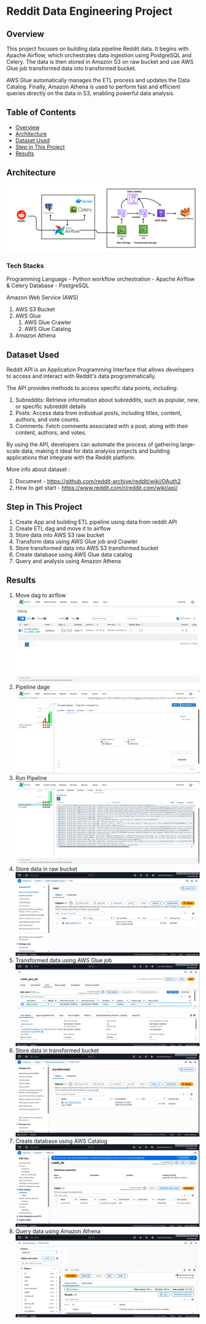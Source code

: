 # Reddit Data Engineering Project

## Overview

This project focuses on building data pipeline Reddit data. It begins with Apache Airflow, which orchestrates data ingestion using PostgreSQL and Celery. The data is then stored in Amazon S3 on raw bucket and use AWS Glue job transformed data into transformed bucket.

AWS Glue automatically manages the ETL process and updates the Data Catalog. Finally, Amazon Athena is used to perform fast and efficient queries directly on the data in S3, enabling powerful data analysis.

## Table of Contents
- [Overview](#overview)
- [Architecture](#architecture)
- [Dataset Used](#dataset-used)
- [Step in This Project](#step-in-this-project)
- [Results](#results)

## Architecture
![architecture](images/Reddit%20Architecture.png)

### Tech Stacks
Programming Language - Python
workflow orchestration - Apache Airflow & Celery
Database - PostgreSQL

Amazon Web Service (AWS)
1. AWS S3 Bucket
2. AWS Glue
    1. AWS Glue Crawler
    2. AWS Glue Catalog
3. Amazon Athena

## Dataset Used
Reddit API is an Application Programming Interface that allows developers to access and interact with Reddit's data programmatically.

The API provides methods to access specific data points, including:
1. Subreddits: Retrieve information about subreddits, such as popular, new, or specific subreddit details
2. Posts: Access data from individual posts, including titles, content, authors, and vote counts.
3. Comments: Fetch comments associated with a post, along with their content, authors, and votes.

By using the API, developers can automate the process of gathering large-scale data, making it ideal for data analysis projects and building applications that integrate with the Reddit platform.

More info about dataset :
1. Document - https://github.com/reddit-archive/reddit/wiki/OAuth2
2. How to get start - https://www.reddit.com/r/reddit.com/wiki/api/

## Step in This Project
1. Create App and building ETL pipeline using data from reddit API 
2. Create ETL dag and move it to airflow
3. Store data into AWS S3 raw bucket
4. Transform data using AWS Glue job and Crawler
5. Store transformed data into AWS S3 transformed bucket
6. Create database using AWS Glue data catalog
7. Query and analysis using Amazon Athena

## Results
1. Move dag to airflow
![airflow](images/Airflow.jpeg)
2. Pipeline dage
![pipeline](images/Pipeline.jpeg)
3. Run Pipeline
![run-pipeline](images/Run%20pipeline.jpeg)
5. Store data in raw bucket
![raw-bucket](images/Raw%20s3%20bucket.jpeg)
6. Transformed data using AWS Glue job
![glue-job](images/Glue%20job%20run.jpeg)
7. Store data in transformed bucket 
![transformed-bucket](images/transformed%20s3%20bucket.jpeg)
8. Create database using AWS Catalog
![data-catalog](images/transformed%20database.jpeg)
9. Query data using Amazon Athena
![amazon-athena](images/athena%20query.jpeg)
